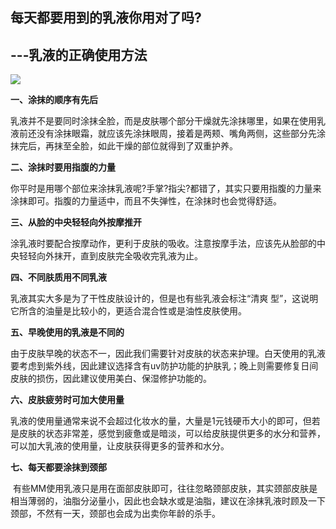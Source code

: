 ## 每天都要用到的乳液你用对了吗?  

##  ---乳液的正确使用方法

**![](/kankan/h002.jpg)**

**一、涂抹的顺序有先后**

乳液并不是要同时涂抹全脸，而是皮肤哪个部分干燥就先涂抹哪里，如果在使用乳液前还没有涂抹眼霜，就应该先涂抹眼周，接着是两颊、嘴角两侧，这些部分先涂抹完后，再抹至全脸，如此干燥的部位就得到了双重护养。 

**二、涂抹时要用指腹的力量**

你平时是用哪个部位来涂抹乳液呢?手掌?指尖?都错了，其实只要用指腹的力量来涂抹即可。指腹的力量适中，而且不失弹性，在涂抹时也会觉得舒适。 

**三、从脸的中央轻轻向外按摩推开**

涂乳液时要配合按摩动作，更利于皮肤的吸收。注意按摩手法，应该先从脸部的中央轻轻向外抹开，直到皮肤完全吸收完乳液为止。 

**四、不同肤质用不同乳液** 

乳液其实大多是为了干性皮肤设计的，但是也有些乳液会标注“清爽 型”，这说明它所含的油量是比较小的，更适合混合性或是油性皮肤使用。 

**五、早晚使用的乳液是不同的** 

由于皮肤早晚的状态不一，因此我们需要针对皮肤的状态来护理。白天使用的乳液要考虑到紫外线，因此建议选择含有uv防护功能的护肤乳；晚上则需要修复日间皮肤的损伤，因此建议使用美白、保湿修护功能的。 

**六、皮肤疲劳时可加大使用量** 

乳液的使用量通常来说不会超过化妆水的量，大量是1元钱硬币大小的即可，但若是皮肤的状态非常差，感觉到疲惫或是暗淡，可以给皮肤提供更多的水分和营养，可以加大乳液的使用量，让皮肤获得更多的营养和水分。 

**七、每天都要涂抹到颈部** 

 有些MM使用乳液只是用在面部皮肤即可，往往忽略颈部皮肤，其实颈部皮肤是相当薄弱的，油脂分泌量小，因此也会缺水或是油脂，建议在涂抹乳液时顾及一下颈部，不然有一天，颈部也会成为出卖你年龄的杀手。

